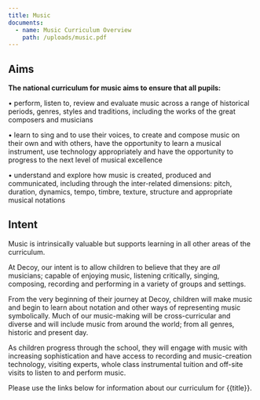 ```yaml
---
title: Music
documents:
  - name: Music Curriculum Overview
    path: /uploads/music.pdf
---
```

## Aims

**The national curriculum for music aims to ensure that all pupils:** 


•	perform, listen to, review and evaluate music across a range of historical periods, genres, styles and traditions, including the works of the great composers and musicians 


•	learn to sing and to use their voices, to create and compose music on their own and with others, have the opportunity to learn a musical instrument, use technology appropriately and have the opportunity to progress to the next level of musical excellence 


•	understand and explore how music is created, produced and communicated, including through the inter-related dimensions: pitch, duration, dynamics, tempo, timbre, texture, structure and appropriate musical notations

## Intent

Music is intrinsically valuable but supports learning in all other areas of the curriculum.

At Decoy, our intent is to allow children to believe that they are *all* musicians; capable of enjoying music, listening critically, singing, composing, recording and performing in a variety of groups and settings.

From the very beginning of their journey at Decoy, children will make music and begin to learn about notation and other ways of representing music symbolically. Much of our music-making will be cross-curricular and diverse and will include music from around the world; from all genres, historic and present day.

As children progress through the school, they will engage with music with increasing sophistication and have access to recording and music-creation technology, visiting experts, whole class instrumental tuition and off-site visits to listen to and perform music.  

Please use the links below for information about our curriculum for {{title}}.